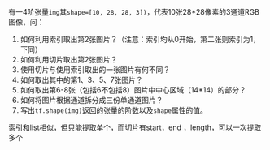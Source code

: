 有一4阶张量`img`其`shape=[10, 28, 28, 3])`，代表10张28*28像素的3通道RGB图像，问：

1. 如何利用索引取出第2张图片？（注意：索引均从0开始，第二张则索引为1，下同）
2. 如何利用切片取出第2张图片？
3. 使用切片与使用索引取出的一张图片有何不同？
4. 如何取出其中的第1、3、5、7张图片？
5. 如何取出第6-8张（包括6不包括8）图片中中心区域（14*14）的部分？
6. 如何将图片根据通道拆分成三份单通道图片？
7. 写出`tf.shape(img)`返回的张量的阶数以及`shape`属性的值。



索引和list相似，但只能提取单个，而切片有start，end ，length，可以一次提取多个